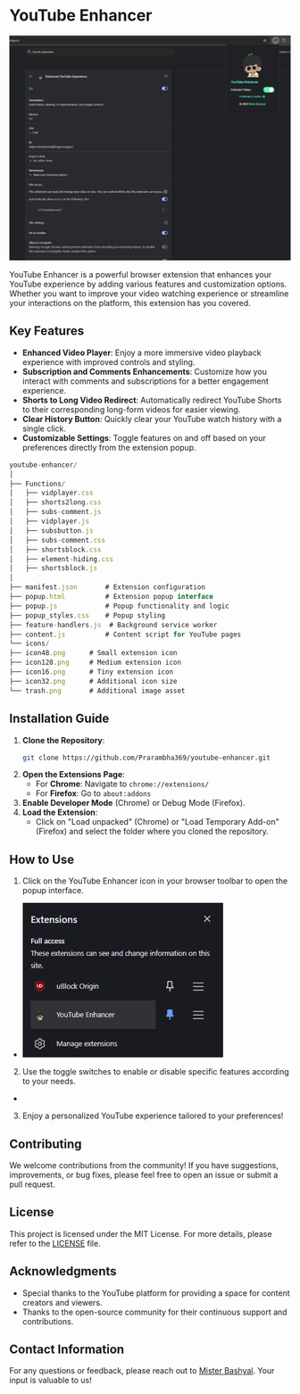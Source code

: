 # YouTube Enhancer

![YouTube Enhancer Logo](youtube-enhancer/icons/img.png)

YouTube Enhancer is a powerful browser extension that enhances your YouTube experience by adding various features and customization options. Whether you want to improve your video watching experience or streamline your interactions on the platform, this extension has you covered.

## Key Features

- **Enhanced Video Player**: Enjoy a more immersive video playback experience with improved controls and styling.
- **Subscription and Comments Enhancements**: Customize how you interact with comments and subscriptions for a better engagement experience.
- **Shorts to Long Video Redirect**: Automatically redirect YouTube Shorts to their corresponding long-form videos for easier viewing.
- **Clear History Button**: Quickly clear your YouTube watch history with a single click.
- **Customizable Settings**: Toggle features on and off based on your preferences directly from the extension popup.

```js
youtube-enhancer/
│
├── Functions/
│   ├── vidplayer.css
│   ├── shorts2long.css
│   ├── subs-comment.js
│   ├── vidplayer.js
│   ├── subsbutton.js
│   ├── subs-comment.css
│   ├── shortsblock.css
│   ├── element-hiding.css
│   ├── shortsblock.js
│
├── manifest.json       # Extension configuration
├── popup.html          # Extension popup interface
├── popup.js            # Popup functionality and logic
├── popup_styles.css    # Popup styling
├── feature-handlers.js  # Background service worker
├── content.js          # Content script for YouTube pages
└── icons/
├── icon48.png      # Small extension icon
├── icon128.png     # Medium extension icon
├── icon16.png      # Tiny extension icon
├── icon32.png      # Additional icon size
└── trash.png       # Additional image asset
```

## Installation Guide
1. **Clone the Repository**:
    ```bash
    git clone https://github.com/Prarambha369/youtube-enhancer.git
    ```
2. **Open the Extensions Page**:
   - For **Chrome**: Navigate to `chrome://extensions/`
   - For **Firefox**: Go to `about:addons`
3. **Enable Developer Mode** (Chrome) or Debug Mode (Firefox).
4. **Load the Extension**:
   - Click on "Load unpacked" (Chrome) or "Load Temporary Add-on" (Firefox) and select the folder where you cloned the repository.

## How to Use

1. Click on the YouTube Enhancer icon in your browser toolbar to open the popup interface.
- ![img.png](img.png)
2. Use the toggle switches to enable or disable specific features according to your needs.
- 
3. Enjoy a personalized YouTube experience tailored to your preferences!

## Contributing

We welcome contributions from the community! If you have suggestions, improvements, or bug fixes, please feel free to open an issue or submit a pull request.

## License

This project is licensed under the MIT License. For more details, please refer to the [LICENSE](LICENSE) file.

## Acknowledgments

- Special thanks to the YouTube platform for providing a space for content creators and viewers.
- Thanks to the open-source community for their continuous support and contributions.

## Contact Information

For any questions or feedback, please reach out to [Mister Bashyal](https://github.com/Prarambha369). Your input is valuable to us!
